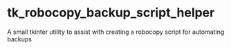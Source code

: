 # tk_robocopy_backup_script_helper
A small tkinter utility to assist with creating a robocopy script for automating backups
